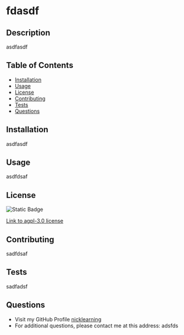 # fdasdf

  ## Description
  asdfasdf

  ## Table of Contents
  - [Installation](#installation)
  - [Usage](#usage)
  - [License](#license)
  - [Contributing](#contributing)
  - [Tests](#test)
  - [Questions](#questions)
  

  ## Installation
  asdfasdf

  ## Usage
  asdfdsaf

  ## License
  ![Static Badge](https://img.shields.io/badge/license--agpl-3.0-green)

[Link to agpl-3.0 license](https://api.github.com/licenses/agpl-3.0)

  ## Contributing
  sadfdsaf

  ## Tests
  sadfadsf

  ## Questions
  - Visit my GitHub Profile [nicklearning](https://github.com/nicklearning)
  - For additional questions, please contact me at this address: adsfds

